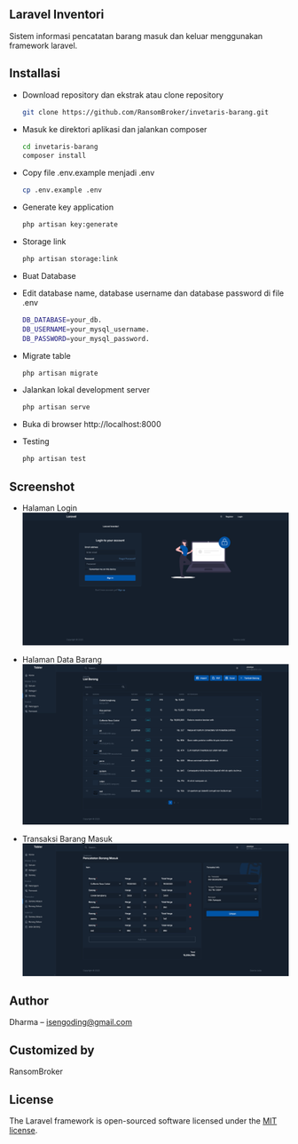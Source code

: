 ## Laravel Inventori

Sistem informasi pencatatan barang masuk dan keluar menggunakan framework laravel.

## Installasi

-   Download repository dan ekstrak atau clone repository
    ```sh
    git clone https://github.com/RansomBroker/invetaris-barang.git
    ```
-   Masuk ke direktori aplikasi dan jalankan composer
    ```sh
    cd invetaris-barang
    composer install
    ```
-   Copy file .env.example menjadi .env
    ```sh
    cp .env.example .env
    ```
-   Generate key application
    ```sh
    php artisan key:generate
    ```
-   Storage link
    ```sh
    php artisan storage:link
    ```
-   Buat Database
-   Edit database name, database username dan database password di file .env
    ```sh
    DB_DATABASE=your_db.
    DB_USERNAME=your_mysql_username.
    DB_PASSWORD=your_mysql_password.
    ```
-   Migrate table
    ```sh
    php artisan migrate
    ```
-   Jalankan lokal development server
    ```sh
    php artisan serve
    ```
-   Buka di browser http://localhost:8000

-   Testing
    ```sh
    php artisan test
    ```

## Screenshot

-   Halaman Login
    ![Alt text](/screenshot/login.png "login page")

-   Halaman Data Barang
    ![Alt text](/screenshot/data-barang.png "login page")

-   Transaksi Barang Masuk
    ![Alt text](/screenshot/transaksi-barang-masuk.png "login page")

## Author

Dharma – isengoding@gmail.com

## Customized by

RansomBroker

## License

The Laravel framework is open-sourced software licensed under the [MIT license](https://opensource.org/licenses/MIT).
